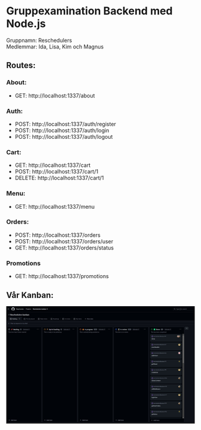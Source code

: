 # Gruppexamination Backend med Node.js
Gruppnamn: Reschedulers  
Medlemmar: Ida, Lisa, Kim och Magnus  

## Routes:

### About: 
* GET: http://localhost:1337/about

### Auth: 
* POST: http://localhost:1337/auth/register
* POST: http://localhost:1337/auth/login
* POST: http://localhost:1337/auth/logout

### Cart: 
* GET: http://localhost:1337/cart 
* POST: http://localhost:1337/cart/1
* DELETE: http://localhost:1337/cart/1

### Menu:
* GET: http://localhost:1337/menu

### Orders:
* POST: http://localhost:1337/orders
* POST: http://localhost:1337/orders/user
* GET: http://localhost:1337/orders/status

### Promotions 
* GET: http://localhost:1337/promotions


## Vår Kanban:
![Screenshot av Kanban.](./assets/kanban.jpg)